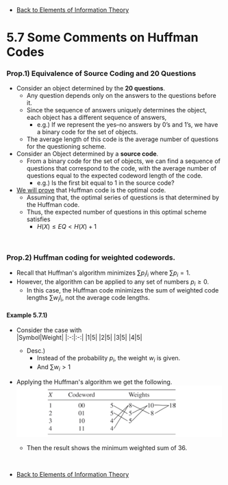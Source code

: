 * [Back to Elements of Information Theory](../../main.md)

# 5.7 Some Comments on Huffman Codes

### Prop.1) Equivalence of Source Coding and 20 Questions
- Consider an object determined by the **20 questions**.
  - Any question depends only on the answers to the questions before it. 
  - Since the sequence of answers uniquely determines the object, each object has a different sequence of answers,
    - e.g.) If we represent the yes–no answers by 0’s and 1’s, we have a binary code for the set of objects. 
  - The average length of this code is the average number of questions for the questioning scheme.
- Consider an Object determined by a **source code**.
  - From a binary code for the set of objects, we can find a sequence of questions that correspond to the code, with the average number of questions equal to the expected codeword length of the code.
    - e.g.) Is the first bit equal to 1 in the source code?
- [We will prove](../08/note.md) that Huffman code is the optimal code.
  - Assuming that, the optimal series of questions is that determined by the Huffman code.
  - Thus, the expected number of questions in this optimal scheme satisfies
    - $`H(X) \le EQ \lt H(X) + 1`$

<br>

### Prop.2) Huffman coding for weighted codewords.
- Recall that Huffman's algorithm minimizes $`\sum p_i l_i`$ where $`\sum p_i = 1`$.
- However, the algorithm can be applied to any set of numbers $`p_i \ge 0`$.
  - In this case, the Huffman code minimizes the sum of weighted code lengths $`\sum w_i l_i`$, not the average code lengths.

#### Example 5.7.1)
- Consider the case with    
  |Symbol|Weight|
  |:-:|:-:|
  |1|5|
  |2|5|
  |3|5|
  |4|5|
  - Desc.)
    - Instead of the probability $`p_i`$, the weight $`w_i`$ is given.
    - And $`\sum w_i > 1`$

- Applying the Huffman's algorithm we get the following.   
 ![](images/001.png)
  - Then the result shows the minimum weighted sum of 36.








<br>

* [Back to Elements of Information Theory](../../main.md)